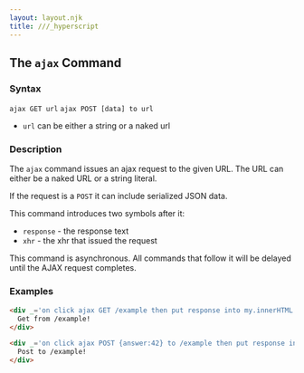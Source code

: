 ```yaml
---
layout: layout.njk
title: ///_hyperscript
---
```


## The `ajax` Command

### Syntax

`ajax GET url`
`ajax POST [data] to url`

* `url` can be either a string or a naked url

### Description

The `ajax` command issues an ajax request to the given URL.  The URL can either be a naked URL or a string literal.

If the request is a `POST` it can include serialized JSON data.

This command introduces two symbols after it:

* `response` - the response text
* `xhr` - the xhr that issued the request

This command is asynchronous.  All commands that follow it will be delayed until the AJAX request completes.

### Examples

```html
<div _='on click ajax GET /example then put response into my.innerHTML'>
  Get from /example!
</div>

<div _='on click ajax POST {answer:42} to /example then put response into my.innerHTML'>
  Post to /example!
</div>
```  